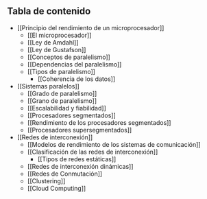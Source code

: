 ## Tabla de contenido

- [[Principio del rendimiento de un microprocesador]]
	- [[El microprocesador]]
	- [[Ley de Amdahl]] 
	- [[Ley de Gustafson]]
	- [[Conceptos de paralelismo]]
	- [[Dependencias del paralelismo]]
	- [[Tipos de paralelismo]]
		- [[Coherencia de los datos]]
- [[Sistemas paralelos]]
	- [[Grado de paralelismo]]
	- [[Grano de paralelismo]]
	- [[Escalabilidad y fiabilidad]]
	- [[Procesadores segmentados]]
	- [[Rendimiento de los procesadores segmentados]]
	- [[Procesadores supersegmentados]]
- [[Redes de interconexión]]
	- [[Modelos de rendimiento de los sistemas de comunicación]]
	- [[Clasificación de las redes de interconexión]]
		- [[Tipos de redes estáticas]]
	- [[Redes de interconexión dinámicas]]
	- [[Redes de Conmutación]]
	- [[Clustering]]
	- [[Cloud Computing]]